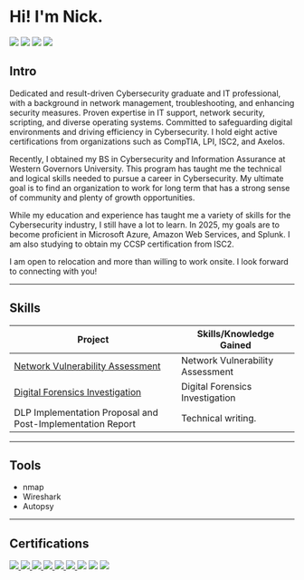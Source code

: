 # Hi! I'm Nick.

<div>
<a href="https://linkedin.com/in/nghuneim"><img src="https://img.shields.io/badge/-LinkedIn-0072b1?&style=for-the-badge&logo=linkedin&logoColor=white" /></a>
<a href="mailto:nickghuneim27@gmail.com"><img src="https://img.shields.io/badge/-Email-ff6347?&style=for-the-badge&logo=gmail&logoColor=white" /></a>
<a href="tel:+7089258703"><img src="https://img.shields.io/badge/-Phone-4caf50?&style=for-the-badge&logo=phone&logoColor=white" /></a>
<a href="https://github.com/user-attachments/files/17602436/N.G.Resume.pdf"><img src="https://img.shields.io/badge/-Resume-0a66c2?&style=for-the-badge&logo=readme&logoColor=white" /></a>



</div>

## Intro

Dedicated and result-driven Cybersecurity graduate and IT professional, with a background in network management, troubleshooting, and enhancing security measures. Proven expertise in IT support, network security, scripting, and diverse operating systems. Committed to safeguarding digital environments and driving efficiency in Cybersecurity. I hold eight active certifications from organizations such as CompTIA, LPI, ISC2, and Axelos.

Recently, I obtained my BS in Cybersecurity and Information Assurance at Western Governors University. This program has taught me the technical and logical skills needed to pursue a career in Cybersecurity. My ultimate goal is to find an organization to work for long term that has a strong sense of community and plenty of growth opportunities.

While my education and experience has taught me a variety of skills for the Cybersecurity industry, I still have a lot to learn. In 2025, my goals are to become proficient in Microsoft Azure, Amazon Web Services, and Splunk. I am also studying to obtain my CCSP certification from ISC2.

I am open to relocation and more than willing to work onsite. I look forward to connecting with you!

---

## Skills

| Project                 | Skills/Knowledge Gained                                         |
|------------------------------------|-------------------------------------------------|
| <a href="Net_Vulnerability_Assessment.md">Network Vulnerability Assessment</a> | Network Vulnerability Assessment          |
| <a href="Digital_Forensics.md">Digital Forensics Investigation</a> | Digital Forensics Investigation          |
| DLP Implementation Proposal and Post-Implementation Report | Technical writing. |


---

## Tools
  - nmap
  - Wireshark
  - Autopsy

---

## Certifications

<div>

<a href="https://www.credly.com/badges/2a2dafad-b5b2-4597-9007-ac43ae791d74/public_url)" target="_blank">
  <img src="https://img.shields.io/badge/Pentest%2B-FF0000?&style=for-the-badge&logo=CompTIA&logoColor=white" />
</a>

<a href="https://www.credly.com/badges/8978c58a-a76a-441b-aad7-4170e57e3b1c/public_url)" target="_blank">
  <img src="https://img.shields.io/badge/-CySA%2B-FF0000?&style=for-the-badge&logo=CompTIA&logoColor=white" />
</a>

<a href="https://www.credly.com/badges/ef016dd8-73d4-4c30-9ab9-df0d5559a87f/public_url)" target="_blank">
  <img src="https://img.shields.io/badge/-Associate%20SSCP-60e2bf?&style=for-the-badge&logo=ISC2&logoColor=black" />
</a>

<a href="https://www.credly.com/badges/1f1e7920-4ea7-4532-9271-0088f9aff0ad/public_url)" target="_blank">
  <img src="https://img.shields.io/badge/-Security%2B-FF0000?&style=for-the-badge&logo=CompTIA&logoColor=white" />
</a>

<a href="https://www.credly.com/badges/b558c963-34ff-421a-b529-b70d691ea918/public_url" target="_blank">
  <img src="https://img.shields.io/badge/-Network%2B-007ACC?&style=for-the-badge&logo=CompTIA&logoColor=white" />
</a>

<a href="https://www.credly.com/badges/f0af1af3-3c58-4d02-866f-22b0df930a45/public_url" target="_blank">
  <img src="https://img.shields.io/badge/-A%2B-4D4D4D?&style=for-the-badge&logo=CompTIA&logoColor=white" />
</a>

<img src="https://img.shields.io/badge/-LPI%20Linux%20Essentials-FFFF00?&style=for-the-badge&logo=LPI&logoColor=black" />

<img src="https://img.shields.io/badge/-ITIL%204%20Foundation-6F00FF?&style=for-the-badge" />

<img src="https://img.shields.io/badge/-Grow%20with%20Google%3A%20IT%20Support%20Specialization-0F9D58?&style=for-the-badge&logo=Google&logoColor=white" />



</div>


